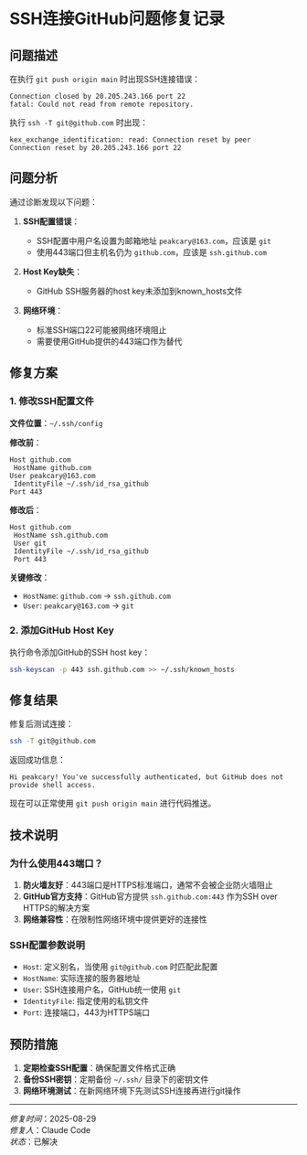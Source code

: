 # SSH连接GitHub问题修复记录

## 问题描述

在执行 `git push origin main` 时出现SSH连接错误：

```
Connection closed by 20.205.243.166 port 22
fatal: Could not read from remote repository.
```

执行 `ssh -T git@github.com` 时出现：
```
kex_exchange_identification: read: Connection reset by peer
Connection reset by 20.205.243.166 port 22
```

## 问题分析

通过诊断发现以下问题：

1. **SSH配置错误**：
   - SSH配置中用户名设置为邮箱地址 `peakcary@163.com`，应该是 `git`
   - 使用443端口但主机名仍为 `github.com`，应该是 `ssh.github.com`

2. **Host Key缺失**：
   - GitHub SSH服务器的host key未添加到known_hosts文件

3. **网络环境**：
   - 标准SSH端口22可能被网络环境阻止
   - 需要使用GitHub提供的443端口作为替代

## 修复方案

### 1. 修改SSH配置文件

**文件位置**：`~/.ssh/config`

**修改前**：
```
Host github.com  
 HostName github.com  
User peakcary@163.com 
 IdentityFile ~/.ssh/id_rsa_github 
Port 443
```

**修改后**：
```
Host github.com  
 HostName ssh.github.com  
 User git
 IdentityFile ~/.ssh/id_rsa_github 
 Port 443
```

**关键修改**：
- `HostName`: `github.com` → `ssh.github.com`
- `User`: `peakcary@163.com` → `git`

### 2. 添加GitHub Host Key

执行命令添加GitHub的SSH host key：
```bash
ssh-keyscan -p 443 ssh.github.com >> ~/.ssh/known_hosts
```

## 修复结果

修复后测试连接：
```bash
ssh -T git@github.com
```

返回成功信息：
```
Hi peakcary! You've successfully authenticated, but GitHub does not provide shell access.
```

现在可以正常使用 `git push origin main` 进行代码推送。

## 技术说明

### 为什么使用443端口？

1. **防火墙友好**：443端口是HTTPS标准端口，通常不会被企业防火墙阻止
2. **GitHub官方支持**：GitHub官方提供 `ssh.github.com:443` 作为SSH over HTTPS的解决方案
3. **网络兼容性**：在限制性网络环境中提供更好的连接性

### SSH配置参数说明

- `Host`: 定义别名，当使用 `git@github.com` 时匹配此配置
- `HostName`: 实际连接的服务器地址
- `User`: SSH连接用户名，GitHub统一使用 `git`
- `IdentityFile`: 指定使用的私钥文件
- `Port`: 连接端口，443为HTTPS端口

## 预防措施

1. **定期检查SSH配置**：确保配置文件格式正确
2. **备份SSH密钥**：定期备份 `~/.ssh/` 目录下的密钥文件
3. **网络环境测试**：在新网络环境下先测试SSH连接再进行git操作

---

*修复时间*：2025-08-29  
*修复人*：Claude Code  
*状态*：已解决